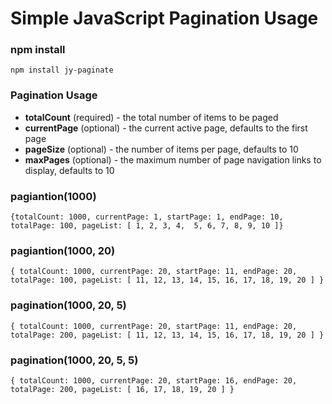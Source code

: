 # Simple JavaScript Pagination Usage

### npm install
`npm install jy-paginate`

### Pagination Usage
* **totalCount** (required) - the total number of items to be paged
* **currentPage** (optional) - the current active page, defaults to the first page
* **pageSize** (optional) - the number of items per page, defaults to 10
* **maxPages** (optional) - the maximum number of page navigation links to display, defaults to 10

### pagiantion(1000)
`{totalCount: 1000,
currentPage: 1,
startPage: 1,
endPage: 10,
totalPage: 100,
pageList: [
1, 2, 3, 4,  5,
6, 7, 8, 9, 10
]}
`

### pagiantion(1000, 20)
`
{
totalCount: 1000,
currentPage: 20,
startPage: 11,
endPage: 20,
totalPage: 100,
pageList: [
11, 12, 13, 14, 15,
16, 17, 18, 19, 20
]
}
`

### pagination(1000, 20, 5)
`{
totalCount: 1000,
currentPage: 20,
startPage: 11,
endPage: 20,
totalPage: 200,
pageList: [
11, 12, 13, 14, 15,
16, 17, 18, 19, 20
]
}
`

### pagination(1000, 20, 5, 5)
`{
totalCount: 1000,
currentPage: 20,
startPage: 16,
endPage: 20,
totalPage: 200,
pageList: [ 16, 17, 18, 19, 20 ]
}
`

